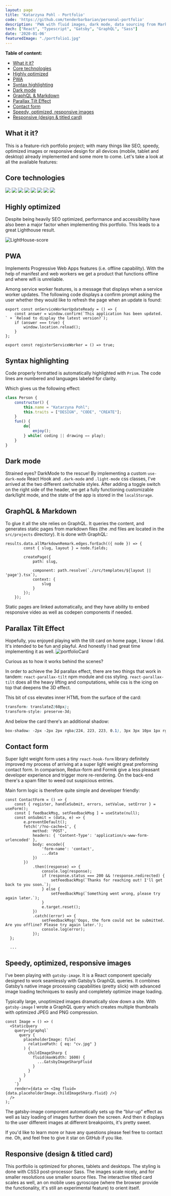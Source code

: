 ```yaml
---
layout: page
title: 'Katarzyna Pohl - Portfolio'
code: 'https://github.com/tenderbarbarian/personal-portfolio'
description: 'PWA with fluid images, dark mode, data sourcing from Markdown and through GraphQL'
tech: ["React", "Typescript", "Gatsby", "GraphQL", "Sass"]
date: '2020-01-06'
featuredImage: "./portfolio1.jpg"
---
```


__Table of content:__
<!-- TOC -->

- [What it it?](#what-it-it)
- [Core technologies](#core-technologies)
- [Highly optimized](#highly-optimized)
- [PWA](#pwa)
- [Syntax highlighting](#syntax-highlighting)
- [Dark mode](#dark-mode)
- [GraphQL & Markdown](#graphql--markdown)
- [Parallax Tilt Effect](#parallax-tilt-effect)
- [Contact form](#contact-form)
- [Speedy, optimized, responsive images](#speedy-optimized-responsive-images)
- [Responsive (design & titled card)](#responsive-design--titled-card)

<!-- /TOC -->

## What it it?

This is a feature-rich portfolio project; with many things like SEO, speedy, optimized images or responsive design for all devices (mobile, tablet and desktop) already implemented and some more to come. Let's take a look at all the available features:

## Core technologies
<p>
    <img src="https://img.shields.io/badge/library-React-blue?style=flat&logo=react" />
    <img src="https://img.shields.io/badge/framework-Gatsby-purple?style=flat&logo=gatsby" />
    <img src="https://img.shields.io/badge/styling-Sass-pink?style=flat&logo=Sass" />
    <img src="https://img.shields.io/badge/backend-GraphQL-navy?style=flat" />
    <img src="https://img.shields.io/badge/module--bundler-Webpack-lightblue?style=flat&logo=webpack" />
    <img src="https://img.shields.io/badge/package--manager-Npm-darkred?style=flat&logo=npm" />
    <img src="https://img.shields.io/badge/deployment-Netlify-aqua?style=flat&logo=Netlify" />
    <img src="https://img.shields.io/badge/versioning-Git-red?style=flat&logo=Git" />
</p>

## Highly optimized

Despite being heavily SEO optimized, performance and accessibility have also been a major factor when implementing this portfolio. This leads to a great Lighthouse result.

![LightHouse-score](./portfolio-lighthouse.jpg) 

## PWA

Implements Progressive Web Apps features (i.e. offline capability). With the help of manifest and web workers we get a product that functions offline and where wifi is unreliable. 

Among service worker features, is a message that displays when a service worker updates.
The following code displays a confirm prompt asking the user whether they would like to refresh the page when an update is found:

```JS
export const onServiceWorkerUpdateReady = () => {
	const answer = window.confirm(`This application has been updated. ` + `Reload to display the latest version?`);
	if (answer === true) {
		window.location.reload();
	}
};

export const registerServiceWorker = () => true;
``` 

## Syntax highlighting
Code properly formatted is automatically highlighted with `Prism`. The code lines are numbered and languages labeled for clarity.

Which gives us the following effect: 

~~~javascript
class Person {
    constructor() {
        this.name = "Katarzyna Pohl";
        this.traits = ["DESIGN", "CODE", "CREATE"];
    }
    fun() {
        do{
            enjoy();
        } while( coding || drawing == play);
    }
}
~~~ 

## Dark mode

Strained eyes? DarkMode to the rescue! By implementing a custom `use-dark-mode` React Hook and `.dark-mode` and `.light-mode` css classes, I've arrived at the two different switchable styles. After adding a toggle switch on the right side of the header, we get a fully functioning customizable dark/light mode, and the state of the app is stored in the `localStorage`. 

## GraphQL & Markdown
To glue it all the site relies on GraphQL. It queries the content, and generates static pages  from markdown files (the .md files are located in the `src/projects` directory). It is done with GraphQL:

~~~JS
results.data.allMarkdownRemark.edges.forEach(({ node }) => {
		const { slug, layout } = node.fields;

		createPage({
			path: slug,

			component: path.resolve(`./src/templates/${layout || 'page'}.tsx`),
			context: {
				slug
			}
		});
	});
~~~
 Static pages are linked automatically, and they have ability to embed responsive video as well as codepen components if needed. 

## Parallax Tilt Effect
Hopefully, you enjoyed playing with the tilt card on home page, I know I did. It's intended to be fun and playful. And honestly I had great time implementing it as well.
![portfolioCard](./portfolio.jpg)

Curious as to how it works behind the scenes? 

In order to achieve the 3d parallax effect, there are two things that work in tandem: `react-parallax-tilt`  npm module and css styling. `react-parallax-tilt` does all the heavy lifting and computations, while css is the icing on top that deepens the 3D effect.

This bit of css elevates inner HTML from the surface of the card: 

```css
transform: translateZ(60px);
transform-style: preserve-3d;
```
And below the card there's an additional shadow: 
```css
box-shadow: -2px -2px 2px rgba(224, 223, 223, 0.1), 3px 3px 10px 1px rgba(36, 36, 36, 0.2);
``` 

## Contact form

Super light weight form uses a tiny `react-hook-form` library definitely improved my process of arriving at a super light weight great preforming contact form. In comparison, Redux-form and Formik give a less pleasant developer experience and trigger more re-rendering. On the back-end there's a spam filter to weed out suspicious entries.

Main form logic is therefore quite simple and developer friendly:
~~~JS
const ContactForm = () => {
	const { register, handleSubmit, errors, setValue, setError } = useForm();
	const [ feedbackMsg, setFeedbackMsg ] = useState(null);
	const onSubmit = (data, e) => {
		e.preventDefault();
		fetch('/?no-cache=1', {
			method: 'POST',
			headers: { 'Content-Type': 'application/x-www-form-urlencoded' },
			body: encode({
				'form-name': 'contact',
				...data
			})
		})
			.then((response) => {
				console.log(response);
				if (response.status === 200 && !response.redirected) {
					setFeedbackMsg(`Thanks for reaching out! I'll get back to you soon.`);
				} else {
					setFeedbackMsg(`Something went wrong, please try again later.`);
				}
				e.target.reset();
			})
			.catch((error) => {
				setFeedbackMsg('Oops, the form could not be submitted. Are you offline? Please try again later.');
				console.log(error);
			});
  };
  
  ...
~~~ 

## Speedy, optimized, responsive images

I've been playing with `gatsby-image`. It is a React component specially designed to work seamlessly with Gatsby’s GraphQL queries. It combines Gatsby’s native image processing capabilities (pretty slick) with advanced image loading techniques to easily and completely optimize image loading. 

Typically large, unoptimized images dramatically slow down a site. With `gatsby-image` I wrote a GraphQL query which creates multiple thumbnails with optimized JPEG and PNG compression. 

```JSX
const Image = () => (
  <StaticQuery
    query={graphql`
      query {
        placeholderImage: file(
          relativePath: { eq: "cv.jpg" }
        ) {
          childImageSharp {
            fluid(maxWidth: 1600) {
              ...GatsbyImageSharpFluid
            }
          }
        }
      }
    `}
    render={data => <Img fluid={data.placeholderImage.childImageSharp.fluid} />}
  />
);
```

The gatsby-image component automatically sets up the “blur-up” effect as well as lazy loading of images further down the screen. And then it displays to the user different images at different breakpoints, it's pretty sweet.

If you'd like to learn more or have any questions please feel free to contact me.
Oh, and feel free to give it star on GitHub if you like.

## Responsive (design & titled card)

This portfolio is optimized for phones, tablets and desktops. The styling is done with CSS3 post-processor Sass.
The images scale nicely, and for smaller resolutions use smaller source files. The interactive tilted card scales as well, an on mobile uses gyroscope (where the browser provide the functionality, it's still an experimental feature) to orient itself.
